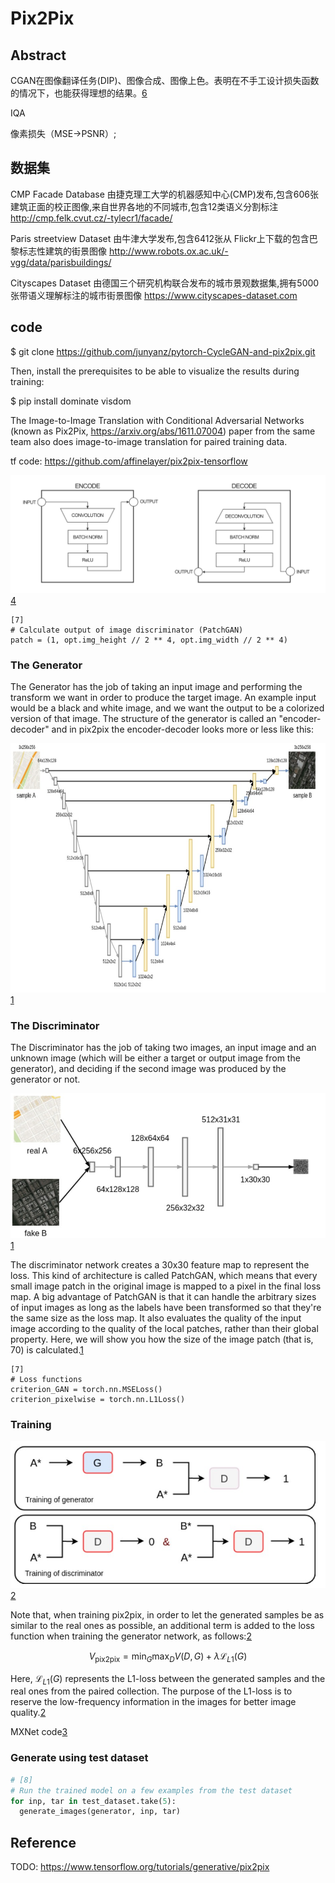 

<!--
 * @version:
 * @Author:  StevenJokess https://github.com/StevenJokess
 * @Date: 2020-09-23 22:36:52
 * @LastEditors:  StevenJokess https://github.com/StevenJokess
 * @LastEditTime: 2020-11-07 21:18:27
 * @Description:
 * @TODO::
 * @Reference:
-->

# Pix2Pix

## Abstract

CGAN在图像翻译任务(DIP)、图像合成、图像上色。表明在不手工设计损失函数的情况下，也能获得理想的结果。[6]

IQA

像素损失（MSE->PSNR）;

## 数据集

CMP Facade Database
    由捷克理工大学的机器感知中心(CMP)发布,包含606张建筑正面的校正图像,来自世界各地的不同城市,包含12类语义分割标注
    http://cmp.felk.cvut.cz/-tylecr1/facade/

Paris streetview Dataset
    由牛津大学发布,包含6412张从 Flickr上下载的包含巴黎标志性建筑的街景图像
    http://www.robots.ox.ac.uk/-vgg/data/parisbuildings/

Cityscapes Dataset
    由德国三个研究机构联合发布的城市景观数据集,拥有5000张带语义理解标注的城市街景图像
    https://www.cityscapes-dataset.com


## code

$ git clone https://github.com/junyanz/pytorch-CycleGAN-and-pix2pix.git


Then, install the prerequisites to be able to visualize the results during training:

$ pip install dominate visdom


The Image-to-Image Translation with Conditional Adversarial Networks (known as Pix2Pix, https://arxiv.org/abs/1611.07004) paper from the same team also does image-to-image translation for paired training data.

tf code:
https://github.com/affinelayer/pix2pix-tensorflow

![encode-decode](img\encode-decode.png)[4]

```
[7]
# Calculate output of image discriminator (PatchGAN)
patch = (1, opt.img_height // 2 ** 4, opt.img_width // 2 ** 4)
```

### The Generator

The Generator has the job of taking an input image and performing the transform we want in order to produce the target image. An example input would be a black and white image, and we want the output to be a colorized version of that image. The structure of the generator is called an "encoder-decoder" and in pix2pix the encoder-decoder looks more or less like this:


![Generator architecture](img\Pix2Pix_generator.jpg)[1]


### The Discriminator

The Discriminator has the job of taking two images, an input image and an unknown image (which will be either a target or output image from the generator), and deciding if the second image was produced by the generator or not.

![Discriminator architecture](img\Pix2Pix_discri.jpg)[1]

The discriminator network creates a 30x30 feature map to represent the loss. This kind of architecture is called PatchGAN, which means that every small image patch in the original image is mapped to a pixel in the final loss map. A big advantage of PatchGAN is that it can handle the arbitrary sizes of input images as long as the labels have been transformed so that they're the same size as the loss map. It also evaluates the quality of the input image according to the quality of the local patches, rather than their global property. Here, we will show you how the size of the image patch (that is, 70) is calculated.[1]

```
[7]
# Loss functions
criterion_GAN = torch.nn.MSELoss()
criterion_pixelwise = torch.nn.L1Loss()
```

### Training

![train](img\Pix2Pix_train.jpg)[2]

Note that, when training pix2pix, in order to let the generated samples be as similar to the real ones as possible, an additional term is added to the loss function when training the generator network, as follows:[2]

$$V_{\text {pix} 2 \text {pix}}=\min _{G} \max _{D} V(D, G)+\lambda \mathcal{L}_{L 1}(G)$$

Here, $\mathcal{L}_{L 1}(G)$ represents the L1-loss between the generated samples and the real ones from the paired collection. The purpose of the L1-loss is to reserve the low-frequency information in the images for better image quality.[2]

MXNet code[3]

### Generate using test dataset

```py
# [8]
# Run the trained model on a few examples from the test dataset
for inp, tar in test_dataset.take(5):
  generate_images(generator, inp, tar)
```

## Reference


[1]: https://learning.oreilly.com/library/view/hands-on-generative-adversarial/9781789530513/8d5574ec-aa41-42d3-a92d-d549488d32a9.xhtml
[2]: https://learning.oreilly.com/library/view/hands-on-generative-adversarial/9781789530513/05e25d65-5beb-412b-9b38-d99516eccbf0.xhtml
[3]: https://github.com/Ldpe2G/DeepLearningForFun/tree/master/Mxnet-Scala/Pix2Pix
[4]: https://affinelayer.com/pix2pix/
[5]: https://github.com/yenchenlin/pix2pix-tensorflow
[6]: https://ai.deepshare.net/detail/v_5f44d9dce4b0118787333e00/3?from=p_5f4c7402e4b0dd4d974c43e4&type=6
[7]: https://github.com/eriklindernoren/PyTorch-GAN/blob/master/implementations/pix2pix/pix2pix.py
TODO: https://www.tensorflow.org/tutorials/generative/pix2pix

